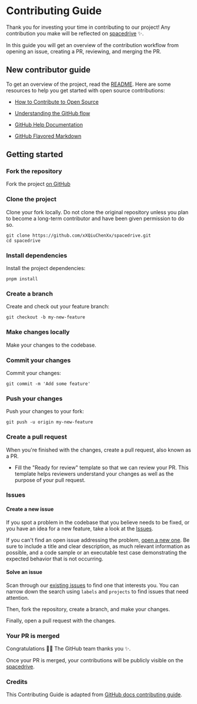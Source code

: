 # Contributing Guide

Thank you for investing your time in contributing to our project! Any contribution you make will be reflected on [spacedrive](<[storage.myitscm.com](https://github.com/xXQiuChenXx/spacedrive)>) :sparkles:.

In this guide you will get an overview of the contribution workflow from opening an issue, creating a PR, reviewing, and merging the PR.

## New contributor guide

To get an overview of the project, read the [README](README.md). Here are some resources to help you get started with open source contributions:

- [How to Contribute to Open Source](https://opensource.guide/how-to-contribute/)
- [Understanding the GitHub flow](https://guides.github.com/introduction/flow/)

- [GitHub Help Documentation](https://help.github.com/)
- [GitHub Flavored Markdown](https://guides.github.com/features/mastering-markdown/)

## Getting started

### Fork the repository

Fork the project [on GitHub](https://github.com/xXQiuChenXx/spacedrive)

### Clone the project

Clone your fork locally. Do not clone the original repository unless you plan to become a long-term contributor and have been given permission to do so.

```shell
git clone https://github.com/xXQiuChenXx/spacedrive.git
cd spacedrive
```

### Install dependencies

Install the project dependencies:

```shell
pnpm install
```

### Create a branch

Create and check out your feature branch:

```shell
git checkout -b my-new-feature
```

### Make changes locally

Make your changes to the codebase.

### Commit your changes

Commit your changes:

```shell
git commit -m 'Add some feature'
```

### Push your changes

Push your changes to your fork:

```shell
git push -u origin my-new-feature
```

### Create a pull request

When you're finished with the changes, create a pull request, also known as a PR.

- Fill the "Ready for review" template so that we can review your PR. This template helps reviewers understand your changes as well as the purpose of your pull request.

### Issues

#### Create a new issue

If you spot a problem in the codebase that you believe needs to be fixed, or you have an idea for a new feature, take a look at the [Issues](https://github.com/xXQiuChenXx/spacedrive/issues).

If you can't find an open issue addressing the problem, [open a new one](https://github.com/xXQiuChenXx/spacedrive/issues/new). Be sure to include a title and clear description, as much relevant information as possible, and a code sample or an executable test case demonstrating the expected behavior that is not occurring.

#### Solve an issue

Scan through our [existing issues](https://github.com/xXQiuChenXx/spacedrive/issues) to find one that interests you. You can narrow down the search using `labels` and `projects` to find issues that need attention.

Then, fork the repository, create a branch, and make your changes.

Finally, open a pull request with the changes.

### Your PR is merged

Congratulations :tada::tada: The GitHub team thanks you :sparkles:.

Once your PR is merged, your contributions will be publicly visible on the [spacedrive](https://github.com/xXQiuChenXx/spacedrive/issues).

### Credits

This Contributing Guide is adapted from [GitHub docs contributing guide](https://github.com/github/docs/blob/main/CONTRIBUTING.md?plain=1).
